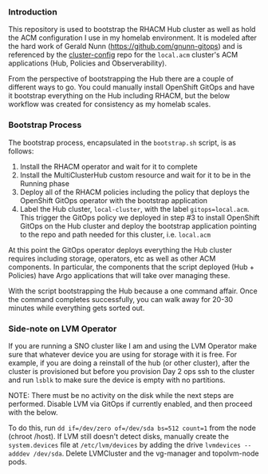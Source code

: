 ### Introduction

This repository is used to bootstrap the RHACM Hub cluster as well as hold the ACM configuration
I use in my homelab environment. It is modeled after the hard work of Gerald Nunn (https://github.com/gnunn-gitops) and is referenced by the [cluster-config](https://github.com/redhatryan/cluster-config) repo for the `local.acm` cluster's ACM applications (Hub, Policies and Observerability).

From the perspective of bootstrapping the Hub there are a couple of different ways to go. You could
manually install OpenShift GitOps and have it bootstrap everything on the Hub including RHACM, but the below workflow was created for consistency as my homelab scales.

### Bootstrap Process

The bootstrap process, encapsulated in the `bootstrap.sh` script, is as follows:

1. Install the RHACM operator and wait for it to complete
2. Install the MultiClusterHub custom resource and wait for it to be in the Running phase
3. Deploy all of the RHACM policies including the policy that deploys the OpenShift
GitOps operator with the bootstrap application
4. Label the Hub cluster, `local-cluster`, with the label `gitops=local.acm`. This trigger the
GitOps policy we deployed in step #3 to install OpenShift GitOps on the Hub cluster and
deploy the bootstrap application pointing to the repo and path needed for this cluster, i.e.
`local.acm`

At this point the GitOps operator deploys everything the Hub cluster requires including storage, operators, etc
as well as other ACM components. In particular, the components that the script deployed (Hub + Policies) have
Argo applications that will take over managing these.

With the script bootstrapping the Hub because a one command affair. Once the command completes successfully, you can walk away for 20-30 minutes while everything gets sorted out.

### Side-note on LVM Operator

If you are running a SNO cluster like I am and using the LVM Operator make sure that whatever device you are
using for storage with it is free. For example, if you are doing a reinstall of the hub (or other cluster), after
the cluster is provisioned but before you provision Day 2 ops ssh to the cluster and run `lsblk` to make sure
the device is empty with no partitions.

NOTE: There must be no activity on the disk while the next steps are performed. Disable LVM via GitOps if currently enabled, and then proceed with the below.

To do this, run `dd if=/dev/zero of=/dev/sda bs=512 count=1` from the node (chroot /host). If LVM still doesn't detect disks, manually create the `system.devices` file at `/etc/lvm/devices` by adding the drive `lvmdevices --adddev /dev/sda`. Delete LVMCluster and the vg-manager and topolvm-node pods.